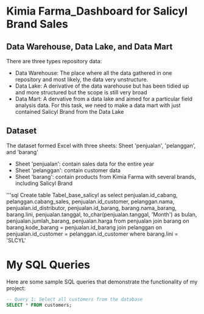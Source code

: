# Kimia Farma_Dashboard for Salicyl Brand Sales
## Data Warehouse, Data Lake, and Data Mart
There are three types repository data:
- Data Warehouse: The place where all the data gathered in one repository and most likely, the data very unstructure.
- Data Lake: A derivative of the data warehouse but has been tidied up and more structured but the scope is still very broad
- Data Mart: A dervative from a data lake and aimed for a particular field analysis data.
For this task, we need to make a data mart with just contained Salicyl Brand from the Data Lake

## Dataset
The dataset formed Excel with three sheets: Sheet 'penjualan', 'pelanggan', and 'barang'
- Sheet 'penjualan': contain sales data for the entire year
- Sheet 'pelanggan': contain customer data
- Sheet 'barang': contain products from Kimia Farma with several brands, including Salicyl Brand

'''sql
Create table Tabel_base_salicyl as
select 
	penjualan.id_cabang,
	pelanggan.cabang_sales,
	penjualan.id_customer,
	pelanggan.nama,
	penjualan.id_distributor,
	penjualan.id_barang,
	barang.nama_barang,
	barang.lini,
	penjualan.tanggal,
	to_char(penjualan.tanggal, 'Month') as bulan,
	penjualan.jumlah_barang,
	penjualan.harga
from penjualan 
join barang on barang.kode_barang = penjualan.id_barang
join pelanggan on penjualan.id_customer = pelanggan.id_customer
where barang.lini = 'SLCYL'

# My SQL Queries

Here are some sample SQL queries that demonstrate the functionality of my project:

```sql
-- Query 1: Select all customers from the database
SELECT * FROM customers;
